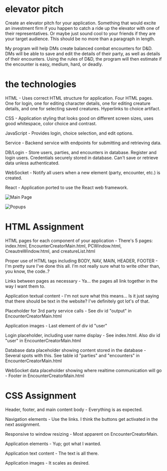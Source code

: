 # elevator pitch

Create an elevator pitch for your application. Something that would excite an investment firm if you happen to catch a ride up the elevator with one of their representatives. Or maybe just sound cool to your friends if they are your target audience. This should be no more than a paragraph in length.

My program will help DMs create balanced combat encounters for D&D. DMs will be able to save and edit the details of their party, as well as details of their encounters. Using the rules of D&D, the program will then estimate if the encounter is easy, medium, hard, or deadly.

# the technologies

HTML - Uses correct HTML structure for application. Four HTML pages. One for login, one for editing character details, one for editing creature details, and one for selecting saved creatures. Hyperlinks to choice artifact.

CSS - Application styling that looks good on different screen sizes, uses good whitespace, color choice and contrast.

JavaScript - Provides login, choice selection, and edit options.

Service - Backend service with endpoints for submitting and retrieving data.

DB/Login - Store users, parties, and encounters in database. Register and login users. Credentials securely stored in database. Can't save or retrieve data unless authenticated.

WebSocket - Notify all users when a new element (party, encounter, etc.) is created.

React - Application ported to use the React web framework.

![Main Page](Images/mainPage.png "Main Page")

![Popups](Images/popups.png "Popups")



# HTML Assignment

HTML pages for each component of your application - There's 5 pages: index.html, EncounterCreatorMain.html, PCWindow.html, CreautreWindow.html, and creatureList.html

Proper use of HTML tags including BODY, NAV, MAIN, HEADER, FOOTER - I'm pretty sure I've done this all. I'm not really sure what to write other than, you know, the code..?

Links between pages as necessary - Ya... the pages all link together in the way I want them to.

Application textual content - I'm not sure what this means... Is it just saying that there should be text in the website? I've definitely got lot's of that.

Placeholder for 3rd party service calls - See div id "output" in EncounterCreatorMain.html

Application images - Last element of div id "user"

Login placeholder, including user name display - See index.html. Also div id "user" in EncounterCreatorMain.html

Database data placeholder showing content stored in the database - Several spots with this. See table id "parties" and "encounters" in EncounterCreatorMain.html

WebSocket data placeholder showing where realtime communication will go - Footer in EncounterCreatorMain.html


# CSS Assignment

Header, footer, and main content body - Everything is as expected.

Navigation elements - Use the links. I think the buttons get activated in the next assignment.

Responsive to window resizing - Most apparent on EncounterCreatorMain.

Application elements - Yup; got what I wanted.

Application text content - The text is all there.

Application images - It scales as desired.

